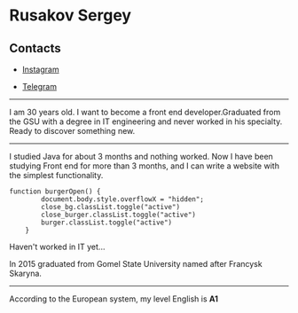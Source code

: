 # Rusakov Sergey

## Contacts

- [Instagram](https://www.instagram.com/russsssa/)

- [Telegram](https://t.me/trimero)

---

I am 30 years old. I want to become a front end developer.Graduated from the GSU with a degree in IT engineering and never worked in his specialty. Ready to discover something new.

---

I studied Java for about 3 months and nothing worked. Now I have been studying Front end for more than 3 months, and I can write a website with the simplest functionality.

```
function burgerOpen() {
        document.body.style.overflowX = "hidden";
        close_bg.classList.toggle("active")
        close_burger.classList.toggle("active")
        burger.classList.toggle("active")
    }
```

Haven't worked in IT yet...

In 2015 graduated from Gomel State University named after Francysk Skaryna.

---

According to the European system, my level  English is **A1**
